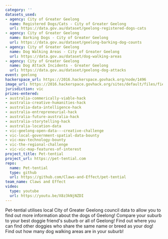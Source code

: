 ```yaml
---
category: ''
datasets_used:
- agency: City of Greater Geelong
  name: Registered Dogs/Cats - City of Greater Geelong
  url: https://data.gov.au/dataset/geelong-registered-dogs-cats
- agency: City of Greater Geelong
  name: Barking Dogs - City of Greater Geelong
  url: https://data.gov.au/dataset/geelong-barking-dog-counts
- agency: City of Greater Geelong
  name: Dog Walking Areas - City of Greater Geelong
  url: https://data.gov.au/dataset/dog-walking-areas
- agency: City of Greater Geelong
  name: Dog Attack Incidents - Greater Geelong
  url: https://data.gov.au/dataset/geelong-dog-attacks
event: geelong
hackerspace_url: https://2016.hackerspace.govhack.org/node/1496
image_url: https://2016.hackerspace.govhack.org/sites/default/files/field/image/paws.svg_.png
jurisdiction: vic
prizes-entered:
- australia-commerically-viable-hack
- australia-creative-humanities-hack
- australia-data-intelligence-hack
- australia-entrepreneurial-hack
- australia-future-australia-hack
- australia-storytelling-hack
- australia-location-data
- vic-geelong-open-data---creative-challenge
- vic-local-government-spatial-data-bounty
- vic-mav-technology-bounty
- vic-the-regional-challenge
- vic-vic-map-features-of-interest
project_title: Pet-tential
project_url: https://pet-tential.com
repo:
  name: Pet-tential
  type: github
  url: https://github.com/Claws-and-Effect/pet-tential
team_name: Claws and Effect
video:
  type: youtube
  url: https://youtu.be/X8z3kNjNZDI
---
```


Pet-tential utilises local City of Greater Geelong council data to allow you to find out more information about the dogs of Geelong!
Compare your suburb to your best doggie friend's suburb or all of Geelong!
Find out where you can find other doggies who share the same name or breed as your dog!
Find out how many dog walking areas are in your suburb!